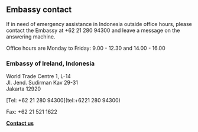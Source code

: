 ## Embassy contact

If in need of emergency assistance in Indonesia outside office hours, please contact the Embassy at +62 21 280 94300 and leave a message on the answering machine.

Office hours are Monday to Friday: 9.00 - 12.30 and 14.00 - 16.00

### Embassy of Ireland, Indonesia

World Trade Centre 1, L-14   
Jl. Jend. Sudirman Kav 29-31   
Jakarta 12920

[Tel: +62 21 280 94300](tel:+6221 280 94300)

Fax: +62 21 521 1622

[**Contact us**](/en/indonesia/jakarta/contact/)